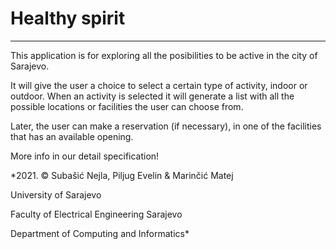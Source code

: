 # Healthy spirit
------------
This application is for exploring all the posibilities to be active in the city of Sarajevo.

It will give the user a choice to select a certain type of activity, indoor or outdoor.
When an activity is selected it will generate a list with all the possible locations or facilities the user can choose from.

Later, the user can make a reservation (if necessary), in one of the facilities that has an available opening.

More info in our detail specification!

*2021. © Subašić Nejla, Piljug Evelin & Marinčić Matej

University of Sarajevo

Faculty of Electrical Engineering Sarajevo

Department of Computing and Informatics*

